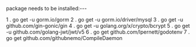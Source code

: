 package needs to be installed:---

1 . go get -u gorm.io/gorm
2 . go get -u gorm.io/driver/mysql
3 . go get -u github.com/gin-gonic/gin
4 . go get -u golang.org/x/crypto/bcrypt
5 . go get -u github.com/golang-jwt/jwt/v5
6 . go get github.com/lpernett/godotenv
7 . go get github.com/githubnemo/CompileDaemon




